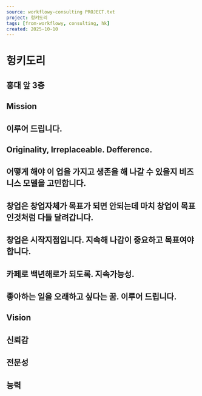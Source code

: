 ```yaml
---
source: workflowy-consulting PROJECT.txt
project: 헝키도리
tags: [from-workflowy, consulting, hk]
created: 2025-10-10
---
```


# 헝키도리

## 홍대 앞 3층


## Mission


## 이루어 드립니다.


## Originality, Irreplaceable. Defference.


## 어떻게 해야 이 업을 가지고 생존을 해 나갈 수 있을지 비즈니스 모델을 고민합니다.


## 창업은 창업자체가 목표가 되면 안되는데 마치 창업이 목표인것처럼 다들 달려갑니다.


## 창업은 시작지점입니다. 지속해 나감이  중요하고 목표여야 합니다.


## 카페로 백년해로가 되도록. 지속가능성.


## 좋아하는 일을 오래하고 싶다는 꿈. 이루어 드립니다.


## Vision


## 신뢰감


## 전문성


## 능력
